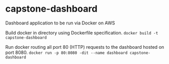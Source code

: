 # capstone-dashboard

Dashboard application to be run via Docker on AWS

Build docker in directory using Dockerfile specification.
`docker build -t capstone-dashboard`

Run docker routing all port 80 (HTTP) requests to the dashboard hosted on port 8080.
`docker run -p 80:8080 -dit --name dashboard capstone-dashboard`
